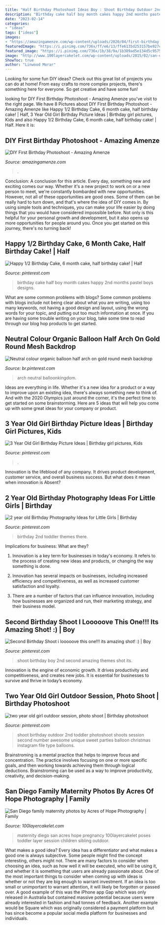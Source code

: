 ```yaml
---
title: "Half Birthday Photoshoot Ideas Boy : Shoot Birthday Outdoor 2nd Toddler Photoshoot Shoots Session Second Number Awesome Unique Sweet Parties Balloon Christmas Instagram File Type Balloons"
description: "Birthday cake half boy month cakes happy 2nd months pastel boys designs"
date: "2023-02-14"
categories:
- "ideas"
tags: ["ideas"]
images:
- "https://amazingamenze.com/wp-content/uploads/2020/04/first-birthday-photoshoot-300x400.jpg"
featuredImage: "https://i.pinimg.com/736x/ff/e6/13/ffe6135d253157be927cc2249fa6f8e0.jpg"
featured_image: "https://i.pinimg.com/736x/1b/38/9a/1b389ad5e134d5c9575b718e2e39fc9b.jpg"
image: "http://www.100layercakelet.com/wp-content/uploads/2015/02/san-diego-family-maternity-photos-16.jpg"
ShowToc: true
author: "Linwood Morar"
---
```



Looking for some fun DIY ideas? Check out this great list of projects you can do at home! From easy crafts to more complex projects, there's something here for everyone. So get creative and have some fun!

	

		
looking for DIY First Birthday Photoshoot - Amazing Amenze you've visit to the right page. We have 8 Pictures about DIY First Birthday Photoshoot - Amazing Amenze like Happy 1/2 Birthday Cake, 6 month cake, half birthday cake! | Half, 3 Year Old Girl Birthday Picture Ideas | Birthday girl pictures, Kids and also Happy 1/2 Birthday Cake, 6 month cake, half birthday cake! | Half. Here it is:
		
    
## DIY First Birthday Photoshoot - Amazing Amenze

<img loading=lazy src="https://amazingamenze.com/wp-content/uploads/2020/04/first-birthday-photoshoot-300x400.jpg" onerror="this.onerror=null;this.src='https://tse1.mm.bing.net/th?id=OIP.dVmAyO6qQ_1eiQRG7qM8wwAAAA&amp;pid=15.1';" alt="DIY First Birthday Photoshoot - Amazing Amenze">

_Source: amazingamenze.com_

>. 

	

Conclusion: A conclusion for this article.
Every day, something new and exciting comes our way. Whether it's a new project to work on or a new person to meet, we're constantly bombarded with new opportunities. However, not all of these opportunities are good ones. Some of them can be really hard to turn down, and that's where the idea of DIY comes in.
By using simple tools and techniques, you can make your life easier by doing things that you would have considered impossible before. Not only is this helpful for your personal growth and development, but it also opens up more opportunities for people around you. Once you get started on this journey, there's no turning back!

    
## Happy 1/2 Birthday Cake, 6 Month Cake, Half Birthday Cake! | Half

<img loading=lazy src="https://i.pinimg.com/736x/fb/1e/8e/fb1e8eb32ed934886d671668a64e8df9--half-birthday-cakes--months.jpg" onerror="this.onerror=null;this.src='https://tse4.mm.bing.net/th?id=OIP.CPuI04A77oc7ZNsmcOC--gHaIT&amp;pid=15.1';" alt="Happy 1/2 Birthday Cake, 6 month cake, half birthday cake! | Half">

_Source: pinterest.com_

>birthday cake half boy month cakes happy 2nd months pastel boys designs. 

	

What are some common problems with blogs?
Some common problems with blogs include not being clear about what you are writing, using too many keywords, not having a good design and layout, using the wrong words for your topic, and putting out too much information at once. If you are having some trouble writing on your blog, take some time to read through our blog hop products to get started.

    
## Neutral Colour Organic Balloon Half Arch On Gold Round Mesh Backdrop

<img loading=lazy src="https://i.pinimg.com/736x/ff/e6/13/ffe6135d253157be927cc2249fa6f8e0.jpg" onerror="this.onerror=null;this.src='https://tse4.mm.bing.net/th?id=OIP.sGma9lFvb-xF0H4m-iEpfQHaIZ&amp;pid=15.1';" alt="Neutral colour organic balloon half arch on gold round mesh backdrop">

_Source: br.pinterest.com_

>arch neutral balloonkingdom. 

	

Ideas are everything in life. Whether it's a new idea for a product or a way to improve upon an existing idea, there's always something new to think of. And with the 2020 Olympics just around the corner, it's the perfect time to get started on some brainstorming. Here are 5 ideas that will help you come up with some great ideas for your company or product.

    
## 3 Year Old Girl Birthday Picture Ideas | Birthday Girl Pictures, Kids

<img loading=lazy src="https://i.pinimg.com/736x/1b/38/9a/1b389ad5e134d5c9575b718e2e39fc9b.jpg" onerror="this.onerror=null;this.src='https://tse4.mm.bing.net/th?id=OIP.Kklc3DuM3dfu9JioDJ4s2QHaLH&amp;pid=15.1';" alt="3 Year Old Girl Birthday Picture Ideas | Birthday girl pictures, Kids">

_Source: pinterest.com_

>. 

	

Innovation is the lifeblood of any company. It drives product development, customer service, and overall business success. But what does it mean when innovation is Absent?

    
## 2 Year Old Birthday Photography Ideas For Little Girls | Birthday

<img loading=lazy src="https://i.pinimg.com/originals/a8/bb/e5/a8bbe58ffbf1bdba19335c0cb406030c.jpg" onerror="this.onerror=null;this.src='https://tse3.mm.bing.net/th?id=OIP.WSBY_6lKORVhsRmuWnaiyAHaE8&amp;pid=15.1';" alt="2 year old Birthday Photography Ideas for Little Girls | Birthday">

_Source: pinterest.com_

>birthday 2nd toddler themes there. 

	

Implications for business: What are they?
1. Innovation is a key term for businesses in today's economy. It refers to the process of creating new ideas and products, or changing the way something is done.
2. Innovation has several impacts on businesses, including increased efficiency and competitiveness, as well as increased customer satisfaction and loyalty.

3. There are a number of factors that can influence innovation, including how businesses are organized and run, their marketing strategy, and their business model.

    
## Second Birthday Shoot I Looooove This One!!! Its Amazing Shot! :) | Boy

<img loading=lazy src="https://i.pinimg.com/originals/3a/62/68/3a626861ff86db9451b6e21c7bb03f6f.jpg" onerror="this.onerror=null;this.src='https://tse4.mm.bing.net/th?id=OIP.J8uqPb4H6RhgynIgcK8-PAHaLH&amp;pid=15.1';" alt="Second Birthday Shoot i looooove this one!!! its amazing shot! :) | Boy">

_Source: pinterest.com_

>shoot birthday boy 2nd second amazing themes shot its. 

	

Innovation is the engine of economic growth. It drives productivity and competitiveness, and creates new jobs. It is essential for businesses to survive and thrive in today’s economy.

    
## Two Year Old Girl Outdoor Session, Photo Shoot | Birthday Photoshoot

<img loading=lazy src="https://i.pinimg.com/736x/ed/39/ea/ed39eaf7735a4264a9eacb968946b4cb--christmas-photo-shoot-christmas-photography.jpg" onerror="this.onerror=null;this.src='https://tse3.mm.bing.net/th?id=OIP.JZsZn6islUgo9OOqqxkGuQHaLH&amp;pid=15.1';" alt="two year old girl outdoor session, photo shoot | Birthday photoshoot">

_Source: pinterest.com_

>shoot birthday outdoor 2nd toddler photoshoot shoots session second number awesome unique sweet parties balloon christmas instagram file type balloons. 

	

Brainstroming is a mental practice that helps to improve focus and concentration. The practice involves focusing on one or more specific goals, and then working towards achieving them through logical deductions. Brainstroming can be used as a way to improve productivity, creativity, and decision-making.

    
## San Diego Family Maternity Photos By Acres Of Hope Photography | Family

<img loading=lazy src="http://www.100layercakelet.com/wp-content/uploads/2015/02/san-diego-family-maternity-photos-16.jpg" onerror="this.onerror=null;this.src='https://tse4.mm.bing.net/th?id=OIP.p1xTzds42YmpiG_YGQgbzwHaKG&amp;pid=15.1';" alt="San Diego family maternity photos by Acres of Hope Photography | Family">

_Source: 100layercakelet.com_

>maternity diego san acres hope pregnancy 100layercakelet poses toddler layer session children sibling outdoor. 

	

What makes a good idea?
Every idea has a differentiator and what makes a good one is always subjective. Some people might find the concept interesting, others might not. There are many factors to consider when choosing an idea, such as how well it will be executed, who will be using it, and whether it is something that users are already passionate about. 
One of the most important things to consider when coming up with ideas is whether or not they are big enough to warrant investment. If an idea is too small or unimportant to warrant attention, it will likely be forgotten or passed over. A good example of this was the iPhone app Gap which was only released in Australia but contained massive potential because users were already interested in fashion and had tonnes of feedback. Another example would be Square which was originally considered a payment platform but has since become a popular social media platform for businesses and individuals.

